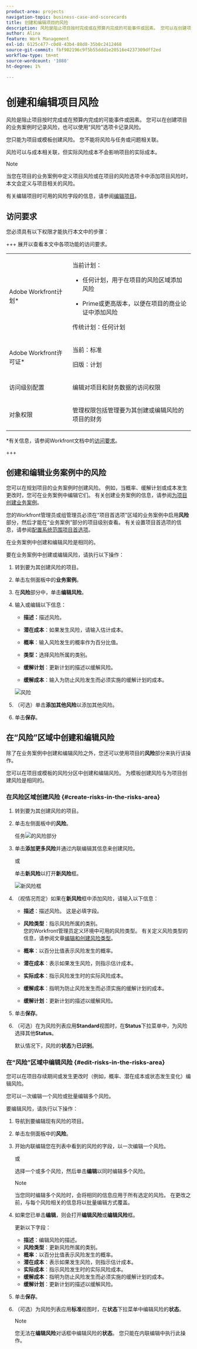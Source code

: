 ```yaml
---
product-area: projects
navigation-topic: business-case-and-scorecards
title: 创建和编辑项目的风险
description: 风险是阻止项目按时完成或在预算内完成的可能事件或因素。 您可以在创建项目的业务案例时记录项目风险，也可以使用“风险”选项卡进行记录。 您可以向项目和模板添加风险。 您不能将风险与任务或问题相关联。
author: Alina
feature: Work Management
exl-id: 6125c477-c0d8-43b4-88d8-35b0c2412468
source-git-commit: fbf902196c9f5b55ddd1e20516e4237309dff2ed
workflow-type: tm+mt
source-wordcount: '1080'
ht-degree: 1%

---
```


# 创建和编辑项目风险

<!--Audited: 06/2025-->

<!--<span class="preview">The highlighted information on this page refers to functionality not yet generally available. It is available only in the Preview environment for all customers. The same features will also be available in the Production environment for all customers after a week from the Preview release. </span>   

<span class="preview">For more information, see [Interface modernization](/help/quicksilver/product-announcements/product-releases/interface-modernization/interface-modernization.md). </span>-->

风险是阻止项目按时完成或在预算内完成的可能事件或因素。 您可以在创建项目的业务案例时记录风险，也可以使用“风险”选项卡记录风险。

您只能为项目或模板创建风险。 您不能将风险与任务或问题相关联。

风险可以与成本相关联，但实际风险成本不会影响项目的实际成本。

>[!NOTE]
>
>当您在项目的业务案例中定义项目风险或在项目的风险选项卡中添加项目风险时，本文会定义与项目相关的风险。
>
>有关编辑项目时可用的风险字段的信息，请参阅[编辑项目](../../../manage-work/projects/manage-projects/edit-projects.md)。

## 访问要求

您必须具有以下权限才能执行本文中的步骤：

+++ 展开以查看本文中各项功能的访问要求。 

<table style="table-layout:auto"> 
 <col> 
 <col> 
 <tbody> 
  <tr> 
   <td role="rowheader"><p>Adobe Workfront计划*</p></td> 
   <td> <p>当前计划：</p>
   <ul><li>任何计划，用于在项目的风险区域添加风险</p></li>
   <li><p>Prime或更高版本，以便在项目的商业论证中添加风险</p></li></ul>
   <p>传统计划：任何计划</p>
   </td> 
  </tr> 
  <tr> 
   <td role="rowheader"><p>Adobe Workfront许可证*</p></td> 
   <td> <p>当前：标准 </p>
   <p>旧版：计划 </p> </td> 
  </tr> 
  <tr> 
   <td role="rowheader"><p>访问级别配置</p></td> 
   <td> <p>编辑对项目和财务数据的访问权限</p> </td> 
  </tr> 
  <tr> 
   <td role="rowheader"><p>对象权限</p></td> 
   <td> <p> 管理权限包括管理要为其创建或编辑风险的项目的财务 </p> </td> 
  </tr> 
 </tbody> 
</table>

*有关信息，请参阅Workfront文档中的[访问要求](/help/quicksilver/administration-and-setup/add-users/access-levels-and-object-permissions/access-level-requirements-in-documentation.md)。

+++

## 创建和编辑业务案例中的风险

您可以在规划项目的业务案例时创建风险。 例如，当概率、缓解计划或成本发生更改时，您可在业务案例中编辑它们。 有关创建业务案例的信息，请参阅[为项目创建业务案例](../../../manage-work/projects/define-a-business-case/create-business-case.md)。

您的Workfront管理员或组管理员必须在“项目首选项”区域的业务案例中启用&#x200B;**风险**&#x200B;部分，然后才能在“业务案例”部分的项目级别查看。 有关设置项目首选项的信息，请参阅[配置系统范围项目首选项](../../../administration-and-setup/set-up-workfront/configure-system-defaults/set-project-preferences.md)。

在业务案例中创建和编辑风险是相同的。

要在业务案例中创建或编辑风险，请执行以下操作：

1. 转到要为其创建风险的项目。
1. 单击左侧面板中的&#x200B;**业务案例**。
1. 在&#x200B;**风险**&#x200B;部分中，单击&#x200B;**编辑风险**。
1. 输入或编辑以下信息：

   * **描述：**&#x200B;描述风险。

   * **潜在成本**：如果发生风险，请输入估计成本。

   * **概率**：输入风险发生的概率作为百分比值。

   * **类型：**&#x200B;选择风险所属的类别。
   * **缓解计划**：更新计划的描述以缓解风险。

   * **缓解成本**：输入为防止风险发生而必须实施的缓解计划的成本。

   ![风险](assets/edit-risk.png)

1. （可选）单击&#x200B;**添加其他风险**&#x200B;以添加其他风险。
1. 单击&#x200B;**保存**。

## 在“风险”区域中创建和编辑风险

除了在业务案例中创建和编辑风险之外，您还可以使用项目的&#x200B;**风险**&#x200B;部分来执行该操作。

您可以在项目或模板的风险分区中创建和编辑风险。 为模板创建风险与为项目创建风险是相同的。

### 在风险区域创建风险 {#create-risks-in-the-risks-area}

1. 转到要为其创建风险的项目。
1. 单击左侧面板中的&#x200B;**风险**。

   任务![的](assets/risks-section-on-project-2022.png)风险部分

1. 单击&#x200B;**添加更多风险**&#x200B;并通过内联编辑其信息来创建风险。

   或

   单击&#x200B;**新风险**&#x200B;以打开&#x200B;**新风险**&#x200B;框。

   ![新风险框](assets/new-risk-box.png)

1. （视情况而定）如果在&#x200B;**新风险**&#x200B;框中添加风险，请输入以下信息：

   * **描述**：描述风险。 这是必填字段。
   * **风险类型**：指示风险所属的类别。\
     您的Workfront管理员定义环境中可用的风险类型。 有关定义风险类型的信息，请参阅文章[编辑和创建风险类型](../../../administration-and-setup/set-up-workfront/configure-system-defaults/edit-create-risk-types.md)。

   * **概率**：以百分比值表示风险发生的概率。
   * **潜在成本**：表示如果发生风险，则指示估计成本。
   * **实际成本**：指示风险发生时的实际风险成本。
   * **缓解成本**：指明为防止风险发生而必须实施的缓解计划的成本。
   * **缓解计划**：更新计划的描述以缓解风险。

1. 单击&#x200B;**保存**。

1. （可选）在为风险列表应用&#x200B;**Standard**&#x200B;视图时，在&#x200B;**Status**&#x200B;下拉菜单中，为风险选择其他&#x200B;**Status**。

   默认情况下，风险的&#x200B;**状态**&#x200B;为&#x200B;**已识别**。

### 在“风险”区域中编辑风险 {#edit-risks-in-the-risks-area}

您可以在项目存续期间或发生更改时（例如，概率、潜在成本或状态发生变化）编辑风险。

您可以一次编辑一个风险或批量编辑多个风险。

要编辑风险，请执行以下操作：

1. 导航到要编辑现有风险的项目。
1. 单击左侧面板中的&#x200B;**风险**。
1. 开始内联编辑您在列表中看到的风险的字段，以一次编辑一个风险。

   或

   选择一个或多个风险，然后单击&#x200B;**编辑**&#x200B;以同时编辑多个风险。

   >[!NOTE]
   >
   >当您同时编辑多个风险时，会将相同的信息应用于所有选定的风险。 在更改之前，与每个风险相关的信息将以批量编辑方式覆盖。

1. 如果您已单击&#x200B;**编辑**，则会打开&#x200B;**编辑风险**&#x200B;或&#x200B;**编辑风险**&#x200B;框。

   更新以下字段：

   * **描述**：编辑风险的描述。
   * **风险类型**：更新风险所属的类别。
   * **概率**：以百分比值表示风险发生的概率。
   * **潜在成本**：表示如果发生风险，则指示估计成本。
   * **实际成本**：指示风险发生时的实际风险成本。
   * **缓解成本**：指明为防止风险发生而必须实施的缓解计划的成本。
   * **缓解计划**：更新计划的描述以缓解风险。

1. 单击&#x200B;**保存**。
1. （可选）为风险列表应用&#x200B;**标准**&#x200B;视图时，在&#x200B;**状态**&#x200B;下拉菜单中编辑风险的&#x200B;**状态**。

   >[!NOTE]
   >
   >您无法在&#x200B;**编辑风险**&#x200B;对话框中编辑风险的&#x200B;**状态**。 您只能在内联编辑中执行此操作。

